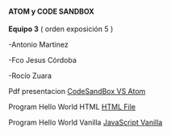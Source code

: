 #### ATOM y CODE SANDBOX


**Equipo 3** ( orden exposición 5 )

-Antonio Martinez

-Fco Jesus Córdoba

-Rocío Zuara

Pdf presentacion [CodeSandBox VS Atom](https://link_to_pdf.com)

Program Hello World HTML [HTML File](https://link_to_html.com)

Program Hello World Vanilla [JavaScript Vanilla](https://link_to_vanilla.com)
